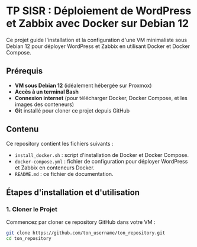 # TP SISR : Déploiement de WordPress et Zabbix avec Docker sur Debian 12

Ce projet guide l'installation et la configuration d'une VM minimaliste sous Debian 12 pour déployer WordPress et Zabbix en utilisant Docker et Docker Compose.

## Prérequis

- **VM sous Debian 12** (idéalement hébergée sur Proxmox)
- **Accès à un terminal Bash**
- **Connexion internet** (pour télécharger Docker, Docker Compose, et les images des conteneurs)
- **Git** installé pour cloner ce projet depuis GitHub

## Contenu

Ce repository contient les fichiers suivants :
- `install_docker.sh` : script d'installation de Docker et Docker Compose.
- `docker-compose.yml` : fichier de configuration pour déployer WordPress et Zabbix en conteneurs Docker.
- `README.md` : ce fichier de documentation.

## Étapes d'installation et d'utilisation

### 1. Cloner le Projet

Commencez par cloner ce repository GitHub dans votre VM :
```bash
git clone https://github.com/ton_username/ton_repository.git
cd ton_repository
